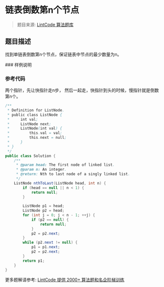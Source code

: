 # 链表倒数第n个节点
 > 题目来源: [LintCode 算法题库](https://www.lintcode.com/problem/nth-to-last-node-in-list/?utm_source=sc-github-wzz)
 ## 题目描述
 <p>找到单链表倒数第n个节点，保证链表中节点的最少数量为n。</p>
 ### 样例说明
 
 ### 参考代码
 两个指针，先让快指针走n步， 然后一起走，快指针到头的时候，慢指针就是倒数第n个。
```java
/**
 * Definition for ListNode.
 * public class ListNode {
 *     int val;
 *     ListNode next;
 *     ListNode(int val) {
 *         this.val = val;
 *         this.next = null;
 *     }
 * }
 */ 
public class Solution {
    /**
     * @param head: The first node of linked list.
     * @param n: An integer.
     * @return: Nth to last node of a singly linked list. 
     */
    ListNode nthToLast(ListNode head, int n) {
        if (head == null || n < 1) {
            return null;
        }
	
        ListNode p1 = head;
        ListNode p2 = head;
        for (int j = 0; j < n - 1; ++j) {
            if (p2 == null) {
                return null;
            }
            p2 = p2.next;
        }
        while (p2.next != null) {   
            p1 = p1.next;   
            p2 = p2.next;
	    }
	    return p1;
    }
}
```
 更多题解请参考: [LintCode 提供 2000+ 算法题和名企阶梯训练](https://www.lintcode.com/problem/?utm_source=sc-github-wzz)